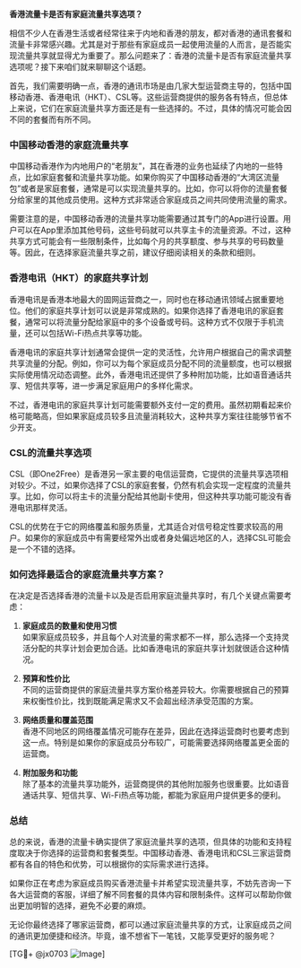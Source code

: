 **香港流量卡是否有家庭流量共享选项？**

相信不少人在香港生活或者经常往来于内地和香港的朋友，都对香港的通讯套餐和流量卡非常感兴趣。尤其是对于那些有家庭成员一起使用流量的人而言，是否能实现流量共享就显得尤为重要了。那么问题来了：香港的流量卡是否有家庭流量共享选项呢？接下来咱们就来聊聊这个话题。

首先，我们需要明确一点，香港的通讯市场是由几家大型运营商主导的，包括中国移动香港、香港电讯（HKT）、CSL等。这些运营商提供的服务各有特点，但总体上来说，它们在家庭流量共享方面还是有一些选择的。不过，具体的情况可能会因不同的套餐而有所不同。

### **中国移动香港的家庭流量共享**
中国移动香港作为内地用户的“老朋友”，其在香港的业务也延续了内地的一些特点，比如家庭套餐和流量共享功能。如果你购买了中国移动香港的“大湾区流量包”或者是家庭套餐，通常是可以实现流量共享的。比如，你可以将你的流量套餐分给家里的其他成员使用。这种方式非常适合家庭成员之间共同使用流量的需求。

需要注意的是，中国移动香港的流量共享功能需要通过其专门的App进行设置。用户可以在App里添加其他号码，这些号码就可以共享主卡的流量资源。不过，这种共享方式可能会有一些限制条件，比如每个月的共享额度、参与共享的号码数量等。因此，在选择家庭流量共享之前，建议仔细阅读相关的条款和细则。

### **香港电讯（HKT）的家庭共享计划**
香港电讯是香港本地最大的固网运营商之一，同时也在移动通讯领域占据重要地位。他们的家庭共享计划可以说是非常成熟的。如果你选择了香港电讯的家庭套餐，通常可以将流量分配给家庭中的多个设备或号码。这种方式不仅限于手机流量，还可以包括Wi-Fi热点共享等功能。

香港电讯的家庭共享计划通常会提供一定的灵活性，允许用户根据自己的需求调整共享流量的分配。例如，你可以为每个家庭成员分配不同的流量额度，也可以根据实际使用情况动态调整。此外，香港电讯还提供了多种附加功能，比如语音通话共享、短信共享等，进一步满足家庭用户的多样化需求。

不过，香港电讯的家庭共享计划可能需要额外支付一定的费用。虽然初期看起来价格可能略高，但如果家庭成员较多且流量消耗较大，这种共享方案往往能够节省不少开支。

### **CSL的流量共享选项**
CSL（即One2Free）是香港另一家主要的电信运营商，它提供的流量共享选项相对较少。不过，如果你选择了CSL的家庭套餐，仍然有机会实现一定程度的流量共享。比如，你可以将主卡的流量分配给其他副卡使用，但这种共享功能可能没有香港电讯那样灵活。

CSL的优势在于它的网络覆盖和服务质量，尤其适合对信号稳定性要求较高的用户。如果你的家庭成员中有需要经常外出或者身处偏远地区的人，选择CSL可能会是一个不错的选择。

### **如何选择最适合的家庭流量共享方案？**
在决定是否选择香港的流量卡以及是否启用家庭流量共享时，有几个关键点需要考虑：

1. **家庭成员的数量和使用习惯**  
   如果家庭成员较多，并且每个人对流量的需求都不一样，那么选择一个支持灵活分配的共享计划会更加合适。比如香港电讯的家庭共享计划就很适合这种情况。

2. **预算和性价比**  
   不同的运营商提供的家庭流量共享方案价格差异较大。你需要根据自己的预算来权衡性价比，找到既能满足需求又不会超出经济承受范围的方案。

3. **网络质量和覆盖范围**  
   香港不同地区的网络覆盖情况可能存在差异，因此在选择运营商时也要考虑到这一点。特别是如果你的家庭成员分布较广，可能需要选择网络覆盖更全面的运营商。

4. **附加服务和功能**  
   除了基本的流量共享功能外，运营商提供的其他附加服务也很重要。比如语音通话共享、短信共享、Wi-Fi热点等功能，都能为家庭用户提供更多的便利。

### **总结**
总的来说，香港的流量卡确实提供了家庭流量共享的选项，但具体的功能和支持程度取决于你选择的运营商和套餐类型。中国移动香港、香港电讯和CSL三家运营商都有各自的特色和优势，可以根据你的实际需求进行选择。

如果你正在考虑为家庭成员购买香港流量卡并希望实现流量共享，不妨先咨询一下各大运营商的客服，详细了解不同套餐的具体内容和限制条件。这样可以帮助你做出更加明智的选择，避免不必要的麻烦。

无论你最终选择了哪家运营商，都可以通过家庭流量共享的方式，让家庭成员之间的通讯更加便捷和经济。毕竟，谁不想省下一笔钱，又能享受更好的服务呢？

[TG💪+ @jx0703 ![Image](https://github.com/user-attachments/assets/dbca1d08-cadb-493c-b0ec-ad6f7a83f270)]